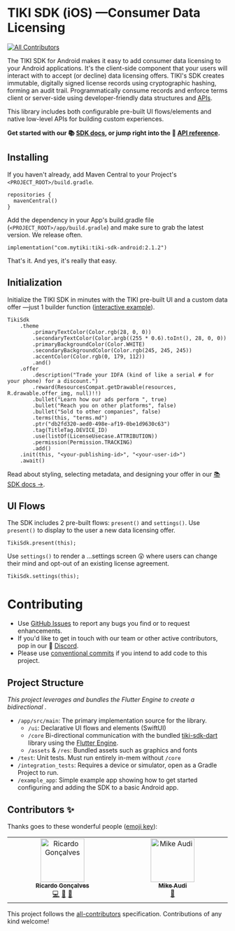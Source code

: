 # TIKI SDK (iOS) —Consumer Data Licensing
<!-- ALL-CONTRIBUTORS-BADGE:START - Do not remove or modify this section -->
[![All Contributors](https://img.shields.io/badge/all_contributors-2-orange.svg?style=flat-square)](#contributors-)
<!-- ALL-CONTRIBUTORS-BADGE:END -->

The TIKI SDK for Android makes it easy to add consumer data licensing to your Android applications. It's the client-side component that your users will interact with to accept (or decline) data licensing offers. TIKI's SDK creates immutable, digitally signed license records using cryptographic hashing, forming an audit trail. Programmatically consume records and enforce terms client or server-side using developer-friendly data structures and [APIs](https://mytiki.com/reference/getting-started).

This library includes both configurable pre-built UI flows/elements and native low-level APIs for building custom experiences.

**Get started with our 📚 [SDK docs](https://mytiki.com/docs/sdk-overview), or jump right into the 📘 [API reference](https://tiki-sdk-android.docs.mytiki.com).**

## Installing

If you haven't already, add Maven Central to your Project's `<PROJECT_ROOT>/build.gradle`.

```Gradle
repositories {
  mavenCentral()
}
```

Add the dependency in your App's build.gradle file (`<PROJECT_ROOT>/app/build.gradle`) and make sure to grab the latest version. We release often.

```Gradle
implementation("com.mytiki:tiki-sdk-android:2.1.2")
```

That's it. And yes, it's really that easy.

## Initialization
Initialize the TIKI SDK in minutes with the TIKI pre-built UI and a custom data offer —just 1 builder function ([interactive example](https://mytiki.com/recipes/sdk-pre-built-ui-setup)).

```
TikiSdk
    .theme
        .primaryTextColor(Color.rgb(28, 0, 0))
        .secondaryTextColor(Color.argb((255 * 0.6).toInt(), 28, 0, 0))
        .primaryBackgroundColor(Color.WHITE)
        .secondaryBackgroundColor(Color.rgb(245, 245, 245))
        .accentColor(Color.rgb(0, 179, 112))
        .and()
    .offer
        .description("Trade your IDFA (kind of like a serial # for your phone) for a discount.")
        .reward(ResourcesCompat.getDrawable(resources, R.drawable.offer_img, null)!!)
        .bullet("Learn how our ads perform ", true)
        .bullet("Reach you on other platforms", false)
        .bullet("Sold to other companies", false)
        .terms(this, "terms.md")
        .ptr("db2fd320-aed0-498e-af19-0be1d9630c63")
        .tag(TitleTag.DEVICE_ID)
        .use(listOf(LicenseUsecase.ATTRIBUTION))
        .permission(Permission.TRACKING)
        .add()
    .init(this, "<your-publishing-id>", "<your-user-id>")
    .await()
```

Read about styling, selecting metadata, and designing your offer in our [📚 SDK docs →](https://mytiki.com/docs/sdk-overview).

## UI Flows

The SDK includes 2 pre-built flows: `present()` and `settings()`. Use `present()` to display to the user a new data licensing offer.

```
TikiSdk.present(this);
```

Use `settings()` to render a ...settings screen 😲 where users can change their mind and opt-out of an existing license agreement.

```
TikiSdk.settings(this);
```

# Contributing

- Use [GitHub Issues](https://github.com/tiki/tiki-sdk-android/issues) to report any bugs you find or to request enhancements.
- If you'd like to get in touch with our team or other active contributors, pop in our 👾 [Discord](https://discord.gg/tiki).
- Please use [conventional commits](https://www.conventionalcommits.org/en/v1.0.0/) if you intend to add code to this project.

## Project Structure
_This project leverages and bundles the Flutter Engine to create a bidirectional  ._

- `/app/src/main`: The primary implementation source for the library.
   - `/ui`: Declarative UI flows and elements (SwiftUI)
   - `/core` Bi-directional communication with the bundled [tiki-sdk-dart](https://github.com/tiki/tiki-sdk-dart) library using the [Flutter Engine](https://github.com/flutter/engine).
   - `/assets` & `/res`: Bundled assets such as graphics and fonts
- `/test`: Unit tests. Must run entirely in-mem without `/core`
- `/integration_tests`: Requires a device or simulator, open as a Gradle Project to run.
- `/example_app`: Simple example app showing how to get started configuring and adding the SDK to a basic Android app.

## Contributors ✨

Thanks goes to these wonderful people ([emoji key](https://allcontributors.org/docs/en/emoji-key)):

<!-- ALL-CONTRIBUTORS-LIST:START - Do not remove or modify this section -->
<!-- prettier-ignore-start -->
<!-- markdownlint-disable -->
<table>
  <tbody>
    <tr>
      <td align="center" valign="top" width="14.28%"><a href="https://www.linkedin.com/in/ricardolg/"><img src="https://avatars.githubusercontent.com/u/8357343?v=4?s=100" width="100px;" alt="Ricardo Gonçalves"/><br /><sub><b>Ricardo Gonçalves</b></sub></a><br /><a href="https://github.com/tiki/tiki-sdk-android/commits?author=ricardobrg" title="Code">💻</a> <a href="https://github.com/tiki/tiki-sdk-android/commits?author=ricardobrg" title="Documentation">📖</a> <a href="#maintenance-ricardobrg" title="Maintenance">🚧</a></td>
      <td align="center" valign="top" width="14.28%"><a href="http://mytiki.com"><img src="https://avatars.githubusercontent.com/u/3769672?v=4?s=100" width="100px;" alt="Mike Audi"/><br /><sub><b>Mike Audi</b></sub></a><br /><a href="https://github.com/tiki/tiki-sdk-android/pulls?q=is%3Apr+reviewed-by%3Amike-audi" title="Reviewed Pull Requests">👀</a></td>
    </tr>
  </tbody>
</table>

<!-- markdownlint-restore -->
<!-- prettier-ignore-end -->

<!-- ALL-CONTRIBUTORS-LIST:END -->

This project follows the [all-contributors](https://github.com/all-contributors/all-contributors) specification. Contributions of any kind welcome!